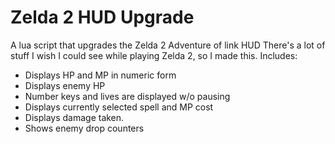 # Zelda 2 HUD Upgrade
A lua script that upgrades the Zelda 2 Adventure of link HUD
There's a lot of stuff I wish I could see while playing Zelda 2, so I made this.
Includes:
 - Displays HP and MP in numeric form
 - Displays enemy HP
 - Number keys and lives are displayed w/o pausing
 - Displays currently selected spell and MP cost
 - Displays damage taken.
 - Shows enemy drop counters
